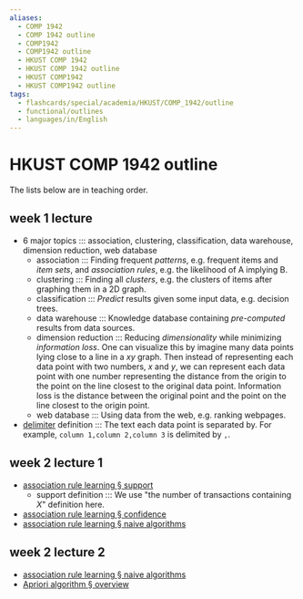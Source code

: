 ```yaml
---
aliases:
  - COMP 1942
  - COMP 1942 outline
  - COMP1942
  - COMP1942 outline
  - HKUST COMP 1942
  - HKUST COMP 1942 outline
  - HKUST COMP1942
  - HKUST COMP1942 outline
tags:
  - flashcards/special/academia/HKUST/COMP_1942/outline
  - functional/outlines
  - languages/in/English
---
```


# HKUST COMP 1942 outline

The lists below are in teaching order.

## week 1 lecture

- 6 major topics ::: association, clustering, classification, data warehouse, dimension reduction, web database
  - association ::: Finding frequent _patterns_, e.g. frequent items and _item sets_, and _association rules_, e.g. the likelihood of A implying B.
  - clustering ::: Finding all _clusters_, e.g. the clusters of items after graphing them in a 2D graph.
  - classification ::: _Predict_ results given some input data, e.g. decision trees.
  - data warehouse ::: Knowledge database containing _pre-computed_ results from data sources.
  - dimension reduction ::: Reducing _dimensionality_ while minimizing _information loss_. One can visualize this by imagine many data points lying close to a line in a $xy$ graph. Then instead of representing each data point with two numbers, $x$ and $y$, we can represent each data point with one number representing the distance from the origin to the point on the line closest to the original data point. Information loss is the distance between the original point and the point on the line closest to the origin point.
  - web database ::: Using data from the web, e.g. ranking webpages.
- [delimiter](../../../../general/delimiter.md) definition ::: The text each data point is separated by. For example, `column 1,column 2,column 3` is delimited by `,`.

## week 2 lecture 1

- [association rule learning § support](../../../../general/association%20rule%20learning.md#support)
  - support definition ::: We use "the number of transactions containing $X$" definition here.
- [association rule learning § confidence](../../../../general/association%20rule%20learning.md#confidence)
- [association rule learning § naive algorithms](../../../../general/association%20rule%20learning.md#naive%20algorithms)

## week 2 lecture 2

- [association rule learning § naive algorithms](../../../../general/association%20rule%20learning.md#naive%20algorithms)
- [Apriori algorithm § overview](../../../../general/Apriori%20algorithm.md#overview)
